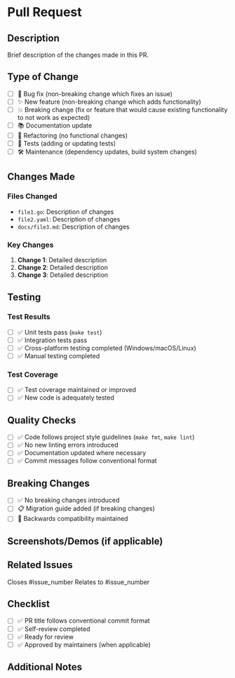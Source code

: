 # Pull Request

## Description
Brief description of the changes made in this PR.

## Type of Change
- [ ] 🐛 Bug fix (non-breaking change which fixes an issue)
- [ ] ✨ New feature (non-breaking change which adds functionality)
- [ ] 💥 Breaking change (fix or feature that would cause existing functionality to not work as expected)
- [ ] 📚 Documentation update
- [ ] 🔧 Refactoring (no functional changes)
- [ ] 🧪 Tests (adding or updating tests)
- [ ] 🛠️ Maintenance (dependency updates, build system changes)

## Changes Made

### Files Changed
- `file1.go`: Description of changes
- `file2.yaml`: Description of changes
- `docs/file3.md`: Description of changes

### Key Changes
1. **Change 1**: Detailed description
2. **Change 2**: Detailed description
3. **Change 3**: Detailed description

## Testing

### Test Results
- [ ] ✅ Unit tests pass (`make test`)
- [ ] ✅ Integration tests pass
- [ ] ✅ Cross-platform testing completed (Windows/macOS/Linux)
- [ ] ✅ Manual testing completed

### Test Coverage
- [ ] ✅ Test coverage maintained or improved
- [ ] ✅ New code is adequately tested

## Quality Checks
- [ ] ✅ Code follows project style guidelines (`make fmt`, `make lint`)
- [ ] ✅ No new linting errors introduced
- [ ] ✅ Documentation updated where necessary
- [ ] ✅ Commit messages follow conventional format

## Breaking Changes
- [ ] ✅ No breaking changes introduced
- [ ] 📋 Migration guide added (if breaking changes)
- [ ] 🔄 Backwards compatibility maintained

## Screenshots/Demos (if applicable)
<!-- Add screenshots, GIFs, or videos demonstrating the changes -->

## Related Issues
Closes #issue_number
Relates to #issue_number

## Checklist
- [ ] ✅ PR title follows conventional commit format
- [ ] ✅ Self-review completed
- [ ] ✅ Ready for review
- [ ] ✅ Approved by maintainers (when applicable)

## Additional Notes
<!-- Any additional information, context, or follow-up work needed -->
